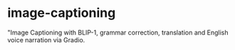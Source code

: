 # image-captioning
"Image Captioning with BLIP-1, grammar correction, translation and English voice narration via Gradio.
